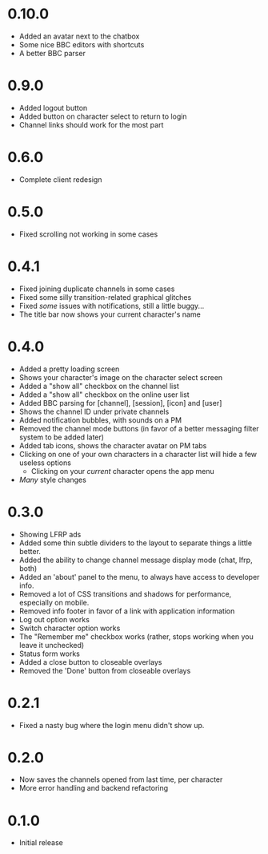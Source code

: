 # 0.10.0
- Added an avatar next to the chatbox
- Some nice BBC editors with shortcuts
- A better BBC parser

# 0.9.0
- Added logout button
- Added button on character select to return to login
- Channel links should work for the most part

# 0.6.0
- Complete client redesign

# 0.5.0
- Fixed scrolling not working in some cases

# 0.4.1
- Fixed joining duplicate channels in some cases
- Fixed some silly transition-related graphical glitches
- Fixed _some_ issues with notifications, still a little buggy...
- The title bar now shows your current character's name

# 0.4.0
- Added a pretty loading screen
- Shows your character's image on the character select screen
- Added a "show all" checkbox on the channel list
- Added a "show all" checkbox on the online user list
- Added BBC parsing for [channel], [session], [icon] and [user]
- Shows the channel ID under private channels
- Added notification bubbles, with sounds on a PM
- Removed the channel mode buttons (in favor of a better messaging filter system to be added later)
- Added tab icons, shows the character avatar on PM tabs
- Clicking on one of your own characters in a character list will hide a few useless options
  - Clicking on your _current_ character opens the app menu
- _Many_ style changes

# 0.3.0
- Showing LFRP ads
- Added some thin subtle dividers to the layout to separate things a little better.
- Added the ability to change channel message display mode (chat, lfrp, both)
- Added an 'about' panel to the menu, to always have access to developer info.
- Removed a lot of CSS transitions and shadows for performance, especially on mobile.
- Removed info footer in favor of a link with application information
- Log out option works
- Switch character option works
- The "Remember me" checkbox works (rather, stops working when you leave it unchecked)
- Status form works
- Added a close button to closeable overlays
- Removed the 'Done' button from closeable overlays

# 0.2.1
- Fixed a nasty bug where the login menu didn't show up.

# 0.2.0
- Now saves the channels opened from last time, per character
- More error handling and backend refactoring

# 0.1.0
- Initial release
